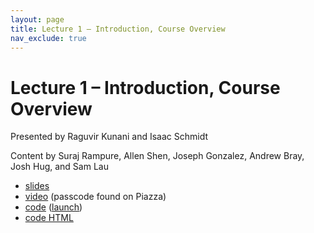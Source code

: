 ```yaml
---
layout: page
title: Lecture 1 – Introduction, Course Overview
nav_exclude: true
---
```


# Lecture 1 – Introduction, Course Overview

Presented by Raguvir Kunani and Isaac Schmidt

Content by Suraj Rampure, Allen Shen, Joseph Gonzalez, Andrew Bray, Josh Hug, and Sam Lau

- [slides](https://docs.google.com/presentation/d/1TNc5NDNzBEKsuQCFy2DPjPPkUBgH2ZiJ38fNvBCT4Xk/edit?usp=sharing)
- [video](https://berkeley.zoom.us/rec/share/5rDX_KObBC8FNLs9ktoE3LrSiR3IzhISttDYHQlvZhNswgkqF3h_jwAX5Lt8TsF1.-ykS2a-eqA3LaYdv?startTime=1624293615000) (passcode found on Piazza)
- [code](https://github.com/DS-100/su21/tree/main/lec/lec01) ([launch](https://data100.datahub.berkeley.edu/hub/user-redirect/git-sync?repo=https://github.com/DS-100/su21&subPath=lec/lec01/&branch=main))
- [code HTML](../../resources/assets/lectures/lec01/lec01.html)
